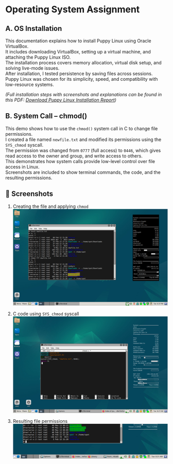 # Operating System Assignment

## A. OS Installation
This documentation explains how to install Puppy Linux using Oracle VirtualBox.  
It includes downloading VirtualBox, setting up a virtual machine, and attaching the Puppy Linux ISO.  
The installation process covers memory allocation, virtual disk setup, and solving live-mode issues.  
After installation, I tested persistence by saving files across sessions.  
Puppy Linux was chosen for its simplicity, speed, and compatibility with low-resource systems.


*(Full installation steps with screenshots and explanations can be found in this PDF: [Download Puppy Linux Installation Report](puppy_linux_installation.pdf))*

## B. System Call – chmod()

This demo shows how to use the `chmod()` system call in C to change file permissions.  
I created a file named `newfile.txt` and modified its permissions using the `SYS_chmod` syscall.  
The permission was changed from `0777` (full access) to `0446`, which gives read access to the owner and group, and write access to others.  
This demonstrates how system calls provide low-level control over file access in Linux.  
Screenshots are included to show terminal commands, the code, and the resulting permissions.

## 📸 Screenshots

1. Creating the file and applying `chmod`  
   ![Step 1](./SYS1.png)

2. C code using `SYS_chmod` syscall  
   ![Step 2](./SYS2.png)

3. Resulting file permissions  
   ![Step 3](./SYS3.png)

